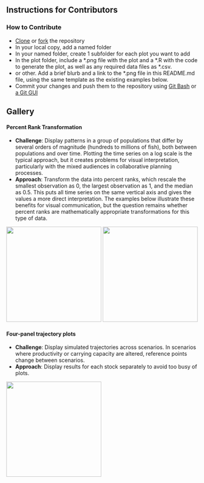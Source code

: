 ## Instructions for Contributors

### How to Contribute
* [Clone](https://help.github.com/articles/cloning-a-repository/) or [fork](https://help.github.com/articles/fork-a-repo/) the repository
* In your local copy, add a named folder
* In your named folder, create 1 subfolder for each plot you want to add
* In the plot folder, include a *.png file with the plot and a *.R with the code to generate the plot, as well as any required data files as *.csv.
* or other. Add a brief blurb and a link to the *.png file in this README.md file, using the same template as the existing examples below.
* Commit your changes and push them to the repository using [Git Bash](https://dont-be-afraid-to-commit.readthedocs.io/en/latest/git/commandlinegit.html) or
[a Git GUI](https://git-scm.com/book/en/v2/Appendix-A%3A-Git-in-Other-Environments-Graphical-Interfaces)


## Gallery

#### Percent Rank Transformation

* **Challenge**: Display patterns in a group of populations that differ by several orders of magnitude (hundreds to millions of fish), both between populations and over time. Plotting the time series on a log scale is the typical approach, but it creates problems for visual interpretation, particularly with the mixed audiences in collaborative planning processes.
* **Approach**: Transform the data into percent ranks, which rescale the smallest observation as 0, the largest observation as 1, and the median as 0.5. This puts all time series on the same vertical axis and gives the values a more direct interpretation. The examples below illustrate these benefits for visual communication, but the question remains whether percent ranks are mathematically appropriate transformations for this type of data. 


<p float="left">

<img src="https://github.com/brookemdavis/Salmon_MSE_Figure_Gallery/blob/master/Salmon%20MSE/PercentRanks/PercRank_FinalPlots.png" width="250" height="250"> 

<img src="https://github.com/brookemdavis/Salmon_MSE_Figure_Gallery/blob/master/Salmon%20MSE/PercentRanks/PercRank_ProgressionInSparklines.png" width="250" height="250">

</p>

#### Four-panel trajectory plots

* **Challenge**: Display simulated trajectories across scenarios. In scenarios where productivity or carrying capacity are altered, reference points change between scenarios.
* **Approach**: Display results for each stock separately to avoid too busy of plots. 

<p float="left">

<img src="https://github.com/brookemdavis/Salmon_MSE_Figure_Gallery/blob/master/Salmon%20MSE/Four-panel%20Trajectories/4PanelEsc.png" width="250" height="250"> 


</p>



